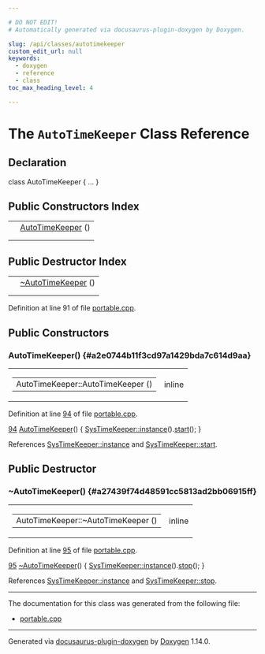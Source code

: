 ```yaml
---

# DO NOT EDIT!
# Automatically generated via docusaurus-plugin-doxygen by Doxygen.

slug: /api/classes/autotimekeeper
custom_edit_url: null
keywords:
  - doxygen
  - reference
  - class
toc_max_heading_level: 4

---
```


<div class="doxyPage">

# The `AutoTimeKeeper` Class Reference



## Declaration

<div class="doxyDeclaration">
class AutoTimeKeeper { ... }
</div>

## Public Constructors Index

<table class="doxyMembersIndex">

<tr class="doxyMemberIndexItem">
<td class="doxyMemberIndexItemType" align="left" valign="top"></td>
<td class="doxyMemberIndexItemName" align="left" valign="top"><a href="#a2e0744b11f3cd97a1429bda7c614d9aa">AutoTimeKeeper</a> ()</td>
</tr>
<tr class="doxyMemberIndexDescription">
<td class="doxyMemberIndexDescriptionLeft"></td>
<td class="doxyMemberIndexDescriptionRight">
</td>
</tr>
<tr class="doxyMemberIndexSeparator">
<td class="doxyMemberIndexSeparator" colspan="2"></td>
</tr>

</table>

## Public Destructor Index

<table class="doxyMembersIndex">

<tr class="doxyMemberIndexItem">
<td class="doxyMemberIndexItemType" align="left" valign="top"></td>
<td class="doxyMemberIndexItemName" align="left" valign="top"><a href="#a27439f74d48591cc5813ad2bb06915ff">~AutoTimeKeeper</a> ()</td>
</tr>
<tr class="doxyMemberIndexDescription">
<td class="doxyMemberIndexDescriptionLeft"></td>
<td class="doxyMemberIndexDescriptionRight">
</td>
</tr>
<tr class="doxyMemberIndexSeparator">
<td class="doxyMemberIndexSeparator" colspan="2"></td>
</tr>

</table>


<p>Definition at line 91 of file <a href="/web-doxygen/docs/api/files/src/portable-cpp">portable.cpp</a>.</p>

<div class="doxySectionDef">

## Public Constructors

### AutoTimeKeeper() {#a2e0744b11f3cd97a1429bda7c614d9aa}

<div class="doxyMemberItem">
<div class="doxyMemberProto">
<table class="doxyMemberLabels">
<tr class="doxyMemberLabels">
<td class="doxyMemberLabelsLeft">
<table class="doxyMemberName">
<tr>
<td class="doxyMemberName">AutoTimeKeeper::AutoTimeKeeper ()</td>
</tr>
</table>
</td>
<td class="doxyMemberLabelsRight">
<span class="doxyMemberLabels">
<span class="doxyMemberLabel inline">inline</span>
</span>
</td>
</tr>
</table>
</div>
<div class="doxyMemberDoc">


<p>Definition at line <a href="/web-doxygen/docs/api/files/src/portable-cpp/#l00094">94</a> of file <a href="/web-doxygen/docs/api/files/src/portable-cpp">portable.cpp</a>.</p>

<div class="doxyProgramListing">

<div class="doxyCodeLine"><span class="doxyLineNumber"><a href="#a2e0744b11f3cd97a1429bda7c614d9aa">94</a></span><span class="doxyLineContent"><span class="doxyHighlight">    <a href="#a2e0744b11f3cd97a1429bda7c614d9aa">AutoTimeKeeper</a>() { <a href="/web-doxygen/docs/api/classes/systimekeeper/#ab2bf7ce3a2c5b37234e10ea15d667779">SysTimeKeeper::instance</a>().<a href="/web-doxygen/docs/api/classes/systimekeeper/#a4bb2350f48a1ce554f4499edbd8ba8ec">start</a>(); }</span></span></div>

</div>


References <a href="/web-doxygen/docs/api/classes/systimekeeper/#ab2bf7ce3a2c5b37234e10ea15d667779">SysTimeKeeper::instance</a> and <a href="/web-doxygen/docs/api/classes/systimekeeper/#a4bb2350f48a1ce554f4499edbd8ba8ec">SysTimeKeeper::start</a>.
</div>
</div>

</div>

<div class="doxySectionDef">

## Public Destructor

### ~AutoTimeKeeper() {#a27439f74d48591cc5813ad2bb06915ff}

<div class="doxyMemberItem">
<div class="doxyMemberProto">
<table class="doxyMemberLabels">
<tr class="doxyMemberLabels">
<td class="doxyMemberLabelsLeft">
<table class="doxyMemberName">
<tr>
<td class="doxyMemberName">AutoTimeKeeper::~AutoTimeKeeper ()</td>
</tr>
</table>
</td>
<td class="doxyMemberLabelsRight">
<span class="doxyMemberLabels">
<span class="doxyMemberLabel inline">inline</span>
</span>
</td>
</tr>
</table>
</div>
<div class="doxyMemberDoc">


<p>Definition at line <a href="/web-doxygen/docs/api/files/src/portable-cpp/#l00095">95</a> of file <a href="/web-doxygen/docs/api/files/src/portable-cpp">portable.cpp</a>.</p>

<div class="doxyProgramListing">

<div class="doxyCodeLine"><span class="doxyLineNumber"><a href="#a27439f74d48591cc5813ad2bb06915ff">95</a></span><span class="doxyLineContent"><span class="doxyHighlight">   <a href="#a27439f74d48591cc5813ad2bb06915ff">~AutoTimeKeeper</a>() { <a href="/web-doxygen/docs/api/classes/systimekeeper/#ab2bf7ce3a2c5b37234e10ea15d667779">SysTimeKeeper::instance</a>().<a href="/web-doxygen/docs/api/classes/systimekeeper/#a46b40aa916ae6873c566c85a88dd9f96">stop</a>();  }</span></span></div>

</div>


References <a href="/web-doxygen/docs/api/classes/systimekeeper/#ab2bf7ce3a2c5b37234e10ea15d667779">SysTimeKeeper::instance</a> and <a href="/web-doxygen/docs/api/classes/systimekeeper/#a46b40aa916ae6873c566c85a88dd9f96">SysTimeKeeper::stop</a>.
</div>
</div>

</div>

<hr/>

<p>The documentation for this class was generated from the following file:</p>

<ul>
<li><a href="/web-doxygen/docs/api/files/src/portable-cpp">portable.cpp</a></li>
</ul>

<hr/>

<p class="doxyGeneratedBy">Generated via <a href="https://github.com/xpack/docusaurus-plugin-doxygen">docusaurus-plugin-doxygen</a> by <a href="https://www.doxygen.nl">Doxygen</a> 1.14.0.</p>

</div>
